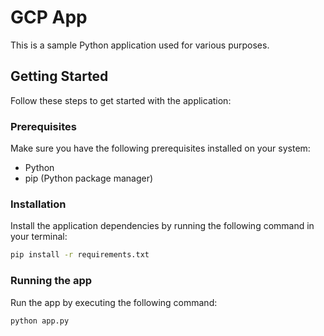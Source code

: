 # GCP App

This is a sample Python application used for various purposes.

## Getting Started

Follow these steps to get started with the application:

### Prerequisites

Make sure you have the following prerequisites installed on your system:

- Python
- pip (Python package manager)

### Installation

Install the application dependencies by running the following command in your terminal:

```bash
pip install -r requirements.txt
``````
### Running the app

Run the app by executing the following command:

```bash
python app.py